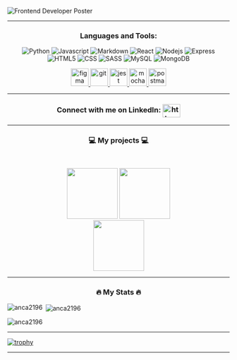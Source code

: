 ![Frontend Developer Poster](https://user-images.githubusercontent.com/62710917/123676432-9989ef80-d84c-11eb-84f6-d9c4de908c71.png)

---
<h3 align="center">Languages and Tools:</h3>
<p align="center">
<img alt="Python" src="https://img.shields.io/badge/Python-14354C?style=for-the-badge&logo=python&logoColor=white" />
<img alt="Javascript" src="https://img.shields.io/badge/JavaScript-323330?style=for-the-badge&logo=javascript&logoColor=F7DF1E" />
<img alt="Markdown" src="https://img.shields.io/badge/Markdown-000000?style=for-the-badge&logo=markdown&logoColor=white" />
<img alt="React" src="https://img.shields.io/badge/React-20232A?style=for-the-badge&logo=react&logoColor=61DAFB" />
<img alt="Nodejs" src="https://img.shields.io/badge/Node.js-43853D?style=for-the-badge&logo=node.js&logoColor=white" />
<img alt="Express" src="https://img.shields.io/badge/Express.js-404D59?style=for-the-badge" />
<img alt="HTML5" src="https://img.shields.io/badge/HTML5-E34F26?style=for-the-badge&logo=html5&logoColor=white" />
<img alt="CSS" src="https://img.shields.io/badge/CSS3-1572B6?style=for-the-badge&logo=css3&logoColor=white" />
<img alt="SASS" src="https://img.shields.io/badge/Sass-CC6699?style=for-the-badge&logo=sass&logoColor=white" />
<img alt="MySQL" src="https://img.shields.io/badge/MySQL-00000F?style=for-the-badge&logo=mysql&logoColor=white" />
<img alt="MongoDB" src="https://img.shields.io/badge/MongoDB-4EA94B?style=for-the-badge&logo=mongodb&logoColor=white" />
</p>

<p align="center"> <a href="https://www.figma.com/" target="_blank"> <img src="https://www.vectorlogo.zone/logos/figma/figma-icon.svg" alt="figma" width="40" height="40"/> </a> <a href="https://git-scm.com/" target="_blank"> <img src="https://www.vectorlogo.zone/logos/git-scm/git-scm-icon.svg" alt="git" width="40" height="40"/> <a href="https://jestjs.io" target="_blank"> <img src="https://www.vectorlogo.zone/logos/jestjsio/jestjsio-icon.svg" alt="jest" width="40" height="40"/> </a> <a href="https://mochajs.org" target="_blank"> <img src="https://www.vectorlogo.zone/logos/mochajs/mochajs-icon.svg" alt="mocha" width="40" height="40"/>  <a href="https://postman.com" target="_blank"> <img src="https://www.vectorlogo.zone/logos/getpostman/getpostman-icon.svg" alt="postman" width="40" height="40"/> </a>
</p>

---

<h3 align="center">Connect with me on LinkedIn:    <a href="https://www.linkedin.com/in/anca-laura-gheorghe/" target="blank"><img align="center" src="https://raw.githubusercontent.com/rahuldkjain/github-profile-readme-generator/master/src/images/icons/Social/linked-in-alt.svg" alt="https://www.linkedin.com/in/anca-laura-gheorghe/" height="30" width="40" /></a> </h3>

---
  
<h3 align="center"> 💻 My projects 💻</h3>
<br>
<p align="center">
<a href="https://github.com/anca2196/Space-Coachella" title="Space-Coachella"><img height="115" src="https://github-readme-stats.vercel.app/api/pin/?username=anca2196&repo=Space-Coachella&theme=gotham&border_color=white&border_radius=10"></a> 
<a href="https://github.com/anca2196/The-Coding-Conjuror" title="Coding-Conjuror"><img height="115" src="https://github-readme-stats.vercel.app/api/pin/?username=anca2196&repo=The-Coding-Conjuror&theme=gotham&border_color=white&border_radius=10"></a> 
<br/>
<a href="https://github.com/anca2196/lazynight" title="Lazy-Night"><img height="115" src="https://github-readme-stats.vercel.app/api/pin/?username=anca2196&repo=lazynight&theme=gotham&border_color=white&border_radius=10"></a>
</p>

 ---
  
  
<h3 align="center"> 🔥 My Stats 🔥 </h3>
<p><img align="left" src="https://github-readme-stats.vercel.app/api/top-langs?username=anca2196&show_icons=true&locale=en&layout=compact&theme=gotham" alt="anca2196" /></p>

<p>&nbsp;<img align="center" src="https://github-readme-stats.vercel.app/api?username=anca2196&show_icons=true&locale=en&theme=gotham" alt="anca2196" /></p>

<p><img align="center" src="https://github-readme-streak-stats.herokuapp.com/?user=anca2196&&theme=gotham" alt="anca2196" /></p>

---
  
[![trophy](https://github-profile-trophy.vercel.app/?username=anca2196&theme=tokyonight&title=Issues,PullRequest&no-frame=true)](https://github.com/ryo-ma/github-profile-trophy)

  ---
  
